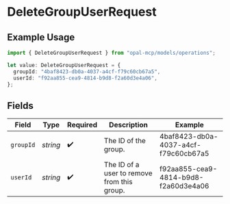# DeleteGroupUserRequest

## Example Usage

```typescript
import { DeleteGroupUserRequest } from "opal-mcp/models/operations";

let value: DeleteGroupUserRequest = {
  groupId: "4baf8423-db0a-4037-a4cf-f79c60cb67a5",
  userId: "f92aa855-cea9-4814-b9d8-f2a60d3e4a06",
};
```

## Fields

| Field                                       | Type                                        | Required                                    | Description                                 | Example                                     |
| ------------------------------------------- | ------------------------------------------- | ------------------------------------------- | ------------------------------------------- | ------------------------------------------- |
| `groupId`                                   | *string*                                    | :heavy_check_mark:                          | The ID of the group.                        | 4baf8423-db0a-4037-a4cf-f79c60cb67a5        |
| `userId`                                    | *string*                                    | :heavy_check_mark:                          | The ID of a user to remove from this group. | f92aa855-cea9-4814-b9d8-f2a60d3e4a06        |